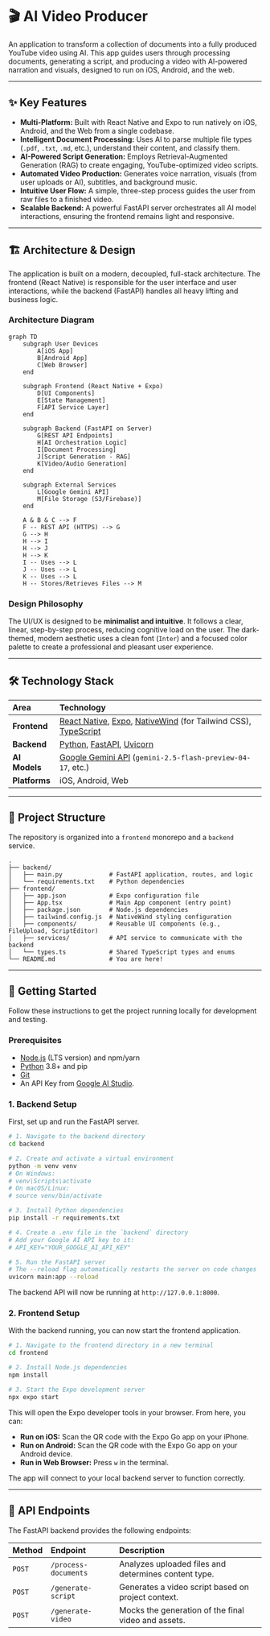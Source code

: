 # 🎬 AI Video Producer

An application to transform a collection of documents into a fully produced YouTube video using AI. This app guides users through processing documents, generating a script, and producing a video with AI-powered narration and visuals, designed to run on iOS, Android, and the web.

---

## ✨ Key Features

-   **Multi-Platform:** Built with React Native and Expo to run natively on iOS, Android, and the Web from a single codebase.
-   **Intelligent Document Processing:** Uses AI to parse multiple file types (`.pdf`, `.txt`, `.md`, etc.), understand their content, and classify them.
-   **AI-Powered Script Generation:** Employs Retrieval-Augmented Generation (RAG) to create engaging, YouTube-optimized video scripts.
-   **Automated Video Production:** Generates voice narration, visuals (from user uploads or AI), subtitles, and background music.
-   **Intuitive User Flow:** A simple, three-step process guides the user from raw files to a finished video.
-   **Scalable Backend:** A powerful FastAPI server orchestrates all AI model interactions, ensuring the frontend remains light and responsive.

---

## 🏗️ Architecture & Design

The application is built on a modern, decoupled, full-stack architecture. The frontend (React Native) is responsible for the user interface and user interactions, while the backend (FastAPI) handles all heavy lifting and business logic.

### Architecture Diagram

```mermaid
graph TD
    subgraph User Devices
        A[iOS App]
        B[Android App]
        C[Web Browser]
    end

    subgraph Frontend (React Native + Expo)
        D[UI Components]
        E[State Management]
        F[API Service Layer]
    end

    subgraph Backend (FastAPI on Server)
        G[REST API Endpoints]
        H[AI Orchestration Logic]
        I[Document Processing]
        J[Script Generation - RAG]
        K[Video/Audio Generation]
    end

    subgraph External Services
        L[Google Gemini API]
        M[File Storage (S3/Firebase)]
    end

    A & B & C --> F
    F -- REST API (HTTPS) --> G
    G --> H
    H --> I
    H --> J
    H --> K
    I -- Uses --> L
    J -- Uses --> L
    K -- Uses --> L
    H -- Stores/Retrieves Files --> M
```

### Design Philosophy

The UI/UX is designed to be **minimalist and intuitive**. It follows a clear, linear, step-by-step process, reducing cognitive load on the user. The dark-themed, modern aesthetic uses a clean font (`Inter`) and a focused color palette to create a professional and pleasant user experience.

---

## 🛠️ Technology Stack

| Area      | Technology                                                                                                  |
| :-------- | :---------------------------------------------------------------------------------------------------------- |
| **Frontend**  | [React Native](https://reactnative.dev/), [Expo](https://expo.dev/), [NativeWind](https://www.nativewind.dev/) (for Tailwind CSS), [TypeScript](https://www.typescriptlang.org/) |
| **Backend**   | [Python](https://www.python.org/), [FastAPI](https://fastapi.tiangolo.com/), [Uvicorn](https://www.uvicorn.org/) |
| **AI Models** | [Google Gemini API](https://ai.google.dev/) (`gemini-2.5-flash-preview-04-17`, etc.)                           |
| **Platforms** | iOS, Android, Web                                                                                           |

---

## 📁 Project Structure

The repository is organized into a `frontend` monorepo and a `backend` service.

```
.
├── backend/
│   ├── main.py             # FastAPI application, routes, and logic
│   └── requirements.txt    # Python dependencies
├── frontend/
│   ├── app.json            # Expo configuration file
│   ├── App.tsx             # Main App component (entry point)
│   ├── package.json        # Node.js dependencies
│   ├── tailwind.config.js  # NativeWind styling configuration
│   ├── components/         # Reusable UI components (e.g., FileUpload, ScriptEditor)
│   ├── services/           # API service to communicate with the backend
│   └── types.ts            # Shared TypeScript types and enums
└── README.md               # You are here!
```

---

## 🚀 Getting Started

Follow these instructions to get the project running locally for development and testing.

### Prerequisites

-   [Node.js](https://nodejs.org/en/) (LTS version) and npm/yarn
-   [Python](https://www.python.org/downloads/) 3.8+ and pip
-   [Git](https://git-scm.com/)
-   An API Key from [Google AI Studio](https://ai.google.dev/).

### 1. Backend Setup

First, set up and run the FastAPI server.

```bash
# 1. Navigate to the backend directory
cd backend

# 2. Create and activate a virtual environment
python -m venv venv
# On Windows:
# venv\Scripts\activate
# On macOS/Linux:
# source venv/bin/activate

# 3. Install Python dependencies
pip install -r requirements.txt

# 4. Create a .env file in the `backend` directory
# Add your Google AI API key to it:
# API_KEY="YOUR_GOOGLE_AI_API_KEY"

# 5. Run the FastAPI server
# The --reload flag automatically restarts the server on code changes
uvicorn main:app --reload
```

The backend API will now be running at `http://127.0.0.1:8000`.

### 2. Frontend Setup

With the backend running, you can now start the frontend application.

```bash
# 1. Navigate to the frontend directory in a new terminal
cd frontend

# 2. Install Node.js dependencies
npm install

# 3. Start the Expo development server
npx expo start
```

This will open the Expo developer tools in your browser. From here, you can:
-   **Run on iOS:** Scan the QR code with the Expo Go app on your iPhone.
-   **Run on Android:** Scan the QR code with the Expo Go app on your Android device.
-   **Run in Web Browser:** Press `w` in the terminal.

The app will connect to your local backend server to function correctly.

---

## 📝 API Endpoints

The FastAPI backend provides the following endpoints:

| Method | Endpoint             | Description                                          |
| :----- | :------------------- | :--------------------------------------------------- |
| `POST` | `/process-documents` | Analyzes uploaded files and determines content type. |
| `POST` | `/generate-script`   | Generates a video script based on project context.   |
| `POST` | `/generate-video`    | Mocks the generation of the final video and assets.  |
